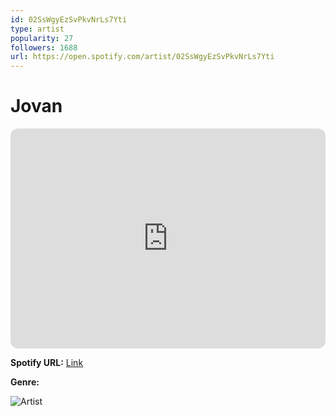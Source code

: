 ```yaml
---
id: 02SsWgyEzSvPkvNrLs7Yti
type: artist
popularity: 27
followers: 1688
url: https://open.spotify.com/artist/02SsWgyEzSvPkvNrLs7Yti
---
```

# Jovan

<iframe style="border-radius:12px" src="https://open.spotify.com/embed/artist/02SsWgyEzSvPkvNrLs7Yti" width="100%" height="352" frameBorder="0" allowfullscreen="" allow="autoplay; clipboard-write; encrypted-media; fullscreen; picture-in-picture" loading="lazy"></iframe>

**Spotify URL:** [Link](https://open.spotify.com/artist/02SsWgyEzSvPkvNrLs7Yti)

**Genre:** 

![Artist](https://i.scdn.co/image/ab6761610000e5ebc3bba66202288aff198e4d01)
